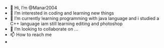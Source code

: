 - 👋 Hi, I’m @Manar2004
- 👀 I’m interested in coding and learning new things
- 🌱 I’m currently learning programming with java language and i studied a C++ language iam still learning editing and photoshop
- 💞️ I’m looking to collaborate on ...
- 📫 How to reach me
- 

<!---
Manar2004/Manar2004 is a ✨ special ✨ repository because its `README.md` (this file) appears on your GitHub profile.
You can click the Preview link to take a look at your changes.
--->
